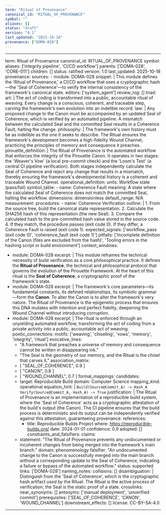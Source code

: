 ```yaml
---
term: "Ritual of Provenance"
canonical_id: "RITUAL_OF_PROVENANCE"
symbol: ""
aliases: []
status: "draft"
version: "0.1"
last_updated: "2025-10-18"
provenance: ["DOMA-028"]
---
```


---
term: Ritual of Provenance
canonical_id: RITUAL_OF_PROVENANCE
symbol: 
aliases: ['integrity pipeline', 'CI/CD workflow']
parents: ['DOMA-028', 'CORE-011']
children: []
status: ratified
version: 1.0
last_updated: 2025-10-18
provenance:
  sources:
    - module: DOMA-028
      snippet: |
        This module defines the 'Ritual of Provenance,' a CI/CD workflow that uses a cryptographic hash—the 'Seal of Coherence'—to verify the internal consistency of the framework's canonical state.
  editors: ['system_agent']
  review_log: []
triad:
  art: |
    The act of coding is transformed into a public, accountable ritual of weaving. Every change is a conscious, coherent, and traceable step, carving the framework's own evolution into an indelible record.
  law: |
    Any proposed change to the Canon must be accompanied by an updated Seal of Coherence, which is verified by an automated pipeline. A mismatch between the calculated Seal and the committed Seal results in a Coherence Fault, halting the change.
  philosophy: |
    The framework's own history must be as indelible as the one it seeks to describe. The Ritual ensures the framework's development becomes a high-fidelity Wound Channel, practicing the principles of memory and consequence it preaches.
pirouette_definition: |
  The Ritual of Provenance is the automated workflow that enforces the integrity of the Pirouette Canon. It operates in two stages: the 'Weaver's Vow' (a local pre-commit check) and the 'Loom's Test' (a central CI pipeline verification). Both stages independently calculate the Seal of Coherence and reject any change that results in a mismatch, thereby ensuring the framework's developmental history is a coherent and traceable Wound Channel.
operational_definition:
  units: Workflow state (pass/fail)
  symbol_table:
    - name: Coherence Fault
      meaning: A state where the calculated Seal of Coherence does not match the committed Seal, halting the workflow.
      dimensions: dimensionless
      default_range: N/A
  measurement:
    procedures:
      - name: Coherence Verification
        outline: |
          1. From the source tree, build the canonical state representation.
          2. Calculate the SHA256 hash of this representation (the new Seal).
          3. Compare the calculated hash to the pre-committed hash value stored in the source code.
          4. If they match, the procedure passes (exit code 0). If they differ, a Coherence Fault is raised (exit code 1).
        expected_signals: ['workflow_pass (exit code 0)', 'coherence_fault (exit code 1)']
        pitfalls: ['Incomplete definition of the Canon (files are excluded from the hash)', 'Tooling errors in the hashing script or build environment']
context_windows:
  - module: DOMA-028
    excerpt: |
      This module reframes the technical necessity of build verification as a core philosophical practice. It defines the **Ritual of Provenance**, the technical and philosophical protocol that governs the evolution of the Pirouette Framework. At the heart of this ritual is the **Seal of Coherence**, a cryptographic proof of the framework's state.
  - module: DOMA-028
    excerpt: |
      The framework's core parameters—its fundamental constants, its defined relationships, its symbolic grammar—form the **Canon**. To alter the Canon is to alter the framework's very nature. The Ritual of Provenance is the epigenetic process that ensures this DNA mutates with intention and perfect fidelity, deepening the Wound Channel without introducing corruption.
  - module: DOMA-028
    excerpt: |
      The ritual is enforced through an unyielding automated workflow, transforming the act of coding from a private activity into a public, accountable act of weaving.
poetic_connections:
  motifs: ['weaving', 'chiseling', 'vows', 'memory', 'integrity', 'ritual']
  evocative_lines:
    - "A framework that preaches a universe of memory and consequence cannot be written in disappearing ink."
    - "The Seal is the geometry of our memory, and the Ritual is the chisel that carves it."
  association_matrix:
    - [ "SEAL_OF_COHERENCE", 0.9 ]
    - [ "CANON", 0.8 ]
    - [ "WOUND_CHANNEL", 0.7 ]
formal_mappings:
  candidates:
    - target: Reproducible Build
      domain: Computer Science
      mapping_kind: operational
      equation_hint: |
        `Build(Source@Commit_A) -> Hash_A`
        `Verify(Source@Commit_A, Hash_A) -> True`
      justification: |
        The Ritual of Provenance is an implementation of a reproducible build system, where the 'Seal of Coherence' acts as a cryptographic attestation of the build's output (the Canon). The CI pipeline ensures that the build process is deterministic and its output can be independently verified against this attestation, guaranteeing provenance.
      references:
        - title: Reproducible Builds Project
          where: https://reproducible-builds.org/
          date: 2024-01-01
      confidence: 0.9
  adopted: []
constraints_and_falsifiers:
  claims:
    - statement: "The Ritual of Provenance prevents any undocumented or incoherent changes from being merged into the framework's main branch."
      domain: phenomenology
      falsifier: "An undocumented change to the Canon is successfully merged into the main branch without a corresponding update to the Seal of Coherence, indicating a failure or bypass of the automated workflow."
      status: supported
      links: ['DOMA-028']
naming_notes:
  collisions: []
  disambiguation: |
    Distinguish from the 'Seal of Coherence', which is the cryptographic hash artifact *used by* the Ritual. The Ritual is the active process of verification; the Seal is the static proof of a state.
crosslinks:
  near_synonyms: []
  antonyms: ['manual deployment', 'unverified commit']
  prerequisites: ['SEAL_OF_COHERENCE', 'CANON', 'WOUND_CHANNEL']
  downstream_effects: []
license: CC-BY-SA-4.0
---